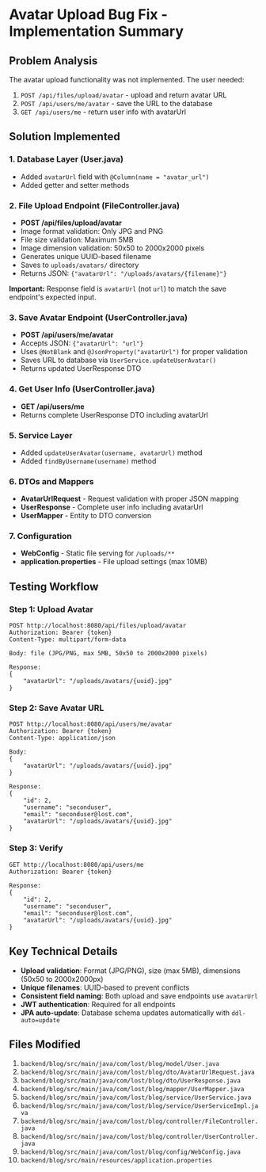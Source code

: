 # Avatar Upload Bug Fix - Implementation Summary

## Problem Analysis

The avatar upload functionality was not implemented. The user needed:
1. `POST /api/files/upload/avatar` - upload and return avatar URL
2. `POST /api/users/me/avatar` - save the URL to the database
3. `GET /api/users/me` - return user info with avatarUrl

## Solution Implemented

### 1. Database Layer (User.java)
- Added `avatarUrl` field with `@Column(name = "avatar_url")`
- Added getter and setter methods

### 2. File Upload Endpoint (FileController.java)
- **POST /api/files/upload/avatar**
- Image format validation: Only JPG and PNG
- File size validation: Maximum 5MB
- Image dimension validation: 50x50 to 2000x2000 pixels
- Generates unique UUID-based filename
- Saves to `uploads/avatars/` directory
- Returns JSON: `{"avatarUrl": "/uploads/avatars/{filename}"}`

**Important:** Response field is `avatarUrl` (not `url`) to match the save endpoint's expected input.

### 3. Save Avatar Endpoint (UserController.java)
- **POST /api/users/me/avatar**
- Accepts JSON: `{"avatarUrl": "url"}`
- Uses `@NotBlank` and `@JsonProperty("avatarUrl")` for proper validation
- Saves URL to database via `UserService.updateUserAvatar()`
- Returns updated UserResponse DTO

### 4. Get User Info (UserController.java)
- **GET /api/users/me**
- Returns complete UserResponse DTO including avatarUrl

### 5. Service Layer
- Added `updateUserAvatar(username, avatarUrl)` method
- Added `findByUsername(username)` method

### 6. DTOs and Mappers
- **AvatarUrlRequest** - Request validation with proper JSON mapping
- **UserResponse** - Complete user info including avatarUrl
- **UserMapper** - Entity to DTO conversion

### 7. Configuration
- **WebConfig** - Static file serving for `/uploads/**`
- **application.properties** - File upload settings (max 10MB)

## Testing Workflow

### Step 1: Upload Avatar
```http
POST http://localhost:8080/api/files/upload/avatar
Authorization: Bearer {token}
Content-Type: multipart/form-data

Body: file (JPG/PNG, max 5MB, 50x50 to 2000x2000 pixels)

Response:
{
    "avatarUrl": "/uploads/avatars/{uuid}.jpg"
}
```

### Step 2: Save Avatar URL
```http
POST http://localhost:8080/api/users/me/avatar
Authorization: Bearer {token}
Content-Type: application/json

Body:
{
    "avatarUrl": "/uploads/avatars/{uuid}.jpg"
}

Response:
{
    "id": 2,
    "username": "seconduser",
    "email": "seconduser@lost.com",
    "avatarUrl": "/uploads/avatars/{uuid}.jpg"
}
```

### Step 3: Verify
```http
GET http://localhost:8080/api/users/me
Authorization: Bearer {token}

Response:
{
    "id": 2,
    "username": "seconduser",
    "email": "seconduser@lost.com",
    "avatarUrl": "/uploads/avatars/{uuid}.jpg"
}
```

## Key Technical Details

- **Upload validation**: Format (JPG/PNG), size (max 5MB), dimensions (50x50 to 2000x2000px)
- **Unique filenames**: UUID-based to prevent conflicts
- **Consistent field naming**: Both upload and save endpoints use `avatarUrl`
- **JWT authentication**: Required for all endpoints
- **JPA auto-update**: Database schema updates automatically with `ddl-auto=update`

## Files Modified

1. `backend/blog/src/main/java/com/lost/blog/model/User.java`
2. `backend/blog/src/main/java/com/lost/blog/dto/AvatarUrlRequest.java`
3. `backend/blog/src/main/java/com/lost/blog/dto/UserResponse.java`
4. `backend/blog/src/main/java/com/lost/blog/mapper/UserMapper.java`
5. `backend/blog/src/main/java/com/lost/blog/service/UserService.java`
6. `backend/blog/src/main/java/com/lost/blog/service/UserServiceImpl.java`
7. `backend/blog/src/main/java/com/lost/blog/controller/FileController.java`
8. `backend/blog/src/main/java/com/lost/blog/controller/UserController.java`
9. `backend/blog/src/main/java/com/lost/blog/config/WebConfig.java`
10. `backend/blog/src/main/resources/application.properties`

